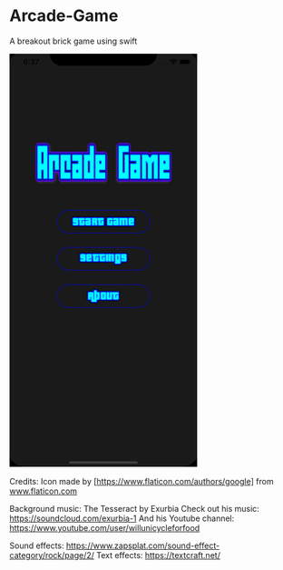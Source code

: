 # Arcade-Game
A breakout brick game using swift

![Alt Text](https://github.com/nikki-thn/Arcade-Game/blob/master/Screen%20Shot%202019-03-01%20at%206.37.49%20PM.png)

Credits:
Icon made by [https://www.flaticon.com/authors/google] from www.flaticon.com

Background music: The Tesseract by Exurbia
Check out his music: https://soundcloud.com/exurbia-1
And his Youtube channel: https://www.youtube.com/user/willunicycleforfood

Sound effects: https://www.zapsplat.com/sound-effect-category/rock/page/2/
Text effects: https://textcraft.net/


